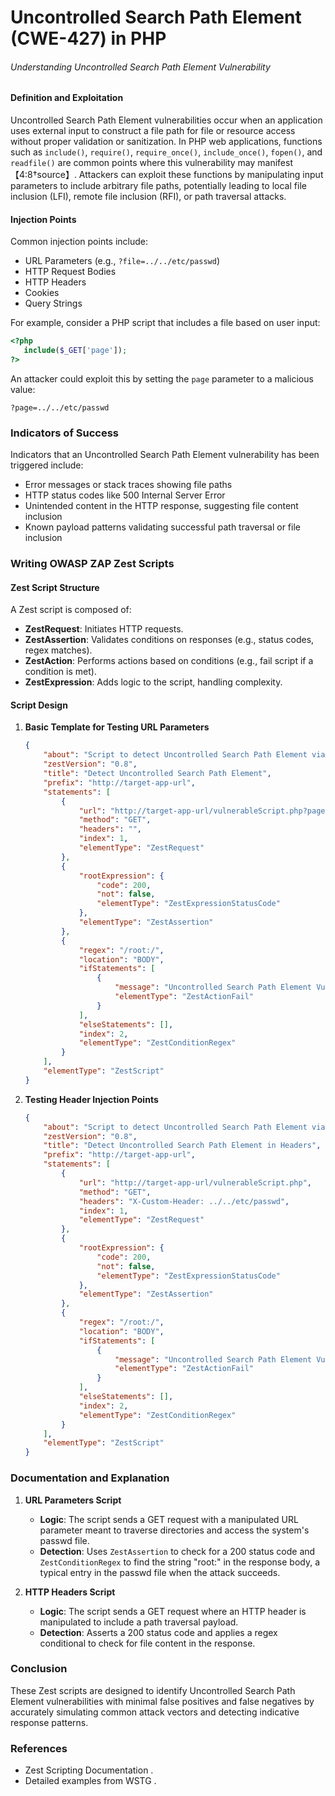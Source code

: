 # Uncontrolled Search Path Element (CWE-427) in PHP

###### Understanding Uncontrolled Search Path Element Vulnerability

#### Definition and Exploitation
Uncontrolled Search Path Element vulnerabilities occur when an application uses external input to construct a file path for file or resource access without proper validation or sanitization. In PHP web applications, functions such as `include()`, `require()`, `require_once()`, `include_once()`, `fopen()`, and `readfile()` are common points where this vulnerability may manifest【4:8†source】. Attackers can exploit these functions by manipulating input parameters to include arbitrary file paths, potentially leading to local file inclusion (LFI), remote file inclusion (RFI), or path traversal attacks.

#### Injection Points
Common injection points include:
- URL Parameters (e.g., `?file=../../etc/passwd`)
- HTTP Request Bodies
- HTTP Headers
- Cookies
- Query Strings

For example, consider a PHP script that includes a file based on user input:
```php
<?php
   include($_GET['page']);
?>
```
An attacker could exploit this by setting the `page` parameter to a malicious value:
```
?page=../../etc/passwd
```

### Indicators of Success
Indicators that an Uncontrolled Search Path Element vulnerability has been triggered include:
- Error messages or stack traces showing file paths
- HTTP status codes like 500 Internal Server Error
- Unintended content in the HTTP response, suggesting file content inclusion
- Known payload patterns validating successful path traversal or file inclusion

### Writing OWASP ZAP Zest Scripts

#### Zest Script Structure
A Zest script is composed of:
- **ZestRequest**: Initiates HTTP requests.
- **ZestAssertion**: Validates conditions on responses (e.g., status codes, regex matches).
- **ZestAction**: Performs actions based on conditions (e.g., fail script if a condition is met).
- **ZestExpression**: Adds logic to the script, handling complexity.

#### Script Design

1. **Basic Template for Testing URL Parameters**
   
   ```json
   {
       "about": "Script to detect Uncontrolled Search Path Element via URL parameters.",
       "zestVersion": "0.8",
       "title": "Detect Uncontrolled Search Path Element",
       "prefix": "http://target-app-url",
       "statements": [
           {
               "url": "http://target-app-url/vulnerableScript.php?page=../../etc/passwd",
               "method": "GET",
               "headers": "",
               "index": 1,
               "elementType": "ZestRequest"
           },
           {
               "rootExpression": {
                   "code": 200,
                   "not": false,
                   "elementType": "ZestExpressionStatusCode"
               },
               "elementType": "ZestAssertion"
           },
           {
               "regex": "/root:/",
               "location": "BODY",
               "ifStatements": [
                   {
                       "message": "Uncontrolled Search Path Element Vulnerability detected!",
                       "elementType": "ZestActionFail"
                   }
               ],
               "elseStatements": [],
               "index": 2,
               "elementType": "ZestConditionRegex"
           }
       ],
       "elementType": "ZestScript"
   }
   ```

2. **Testing Header Injection Points**
   
   ```json
   {
       "about": "Script to detect Uncontrolled Search Path Element via HTTP headers.",
       "zestVersion": "0.8",
       "title": "Detect Uncontrolled Search Path Element in Headers",
       "prefix": "http://target-app-url",
       "statements": [
           {
               "url": "http://target-app-url/vulnerableScript.php",
               "method": "GET",
               "headers": "X-Custom-Header: ../../etc/passwd",
               "index": 1,
               "elementType": "ZestRequest"
           },
           {
               "rootExpression": {
                   "code": 200,
                   "not": false,
                   "elementType": "ZestExpressionStatusCode"
               },
               "elementType": "ZestAssertion"
           },
           {
               "regex": "/root:/",
               "location": "BODY",
               "ifStatements": [
                   {
                       "message": "Uncontrolled Search Path Element Vulnerability detected!",
                       "elementType": "ZestActionFail"
                   }
               ],
               "elseStatements": [],
               "index": 2,
               "elementType": "ZestConditionRegex"
           }
       ],
       "elementType": "ZestScript"
   }
   ```

### Documentation and Explanation

1. **URL Parameters Script**
    - **Logic**: The script sends a GET request with a manipulated URL parameter meant to traverse directories and access the system's passwd file.
    - **Detection**: Uses `ZestAssertion` to check for a 200 status code and `ZestConditionRegex` to find the string "root:" in the response body, a typical entry in the passwd file when the attack succeeds.

2. **HTTP Headers Script**
    - **Logic**: The script sends a GET request where an HTTP header is manipulated to include a path traversal payload.
    - **Detection**: Asserts a 200 status code and applies a regex conditional to check for file content in the response.

### Conclusion
These Zest scripts are designed to identify Uncontrolled Search Path Element vulnerabilities with minimal false positives and false negatives by accurately simulating common attack vectors and detecting indicative response patterns.

### References
- Zest Scripting Documentation    .
- Detailed examples from WSTG   .